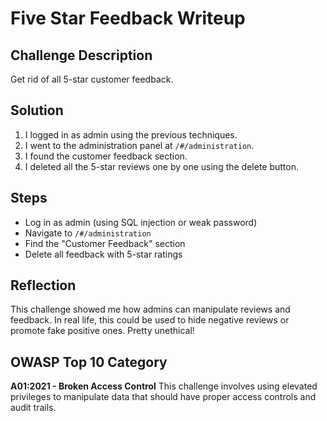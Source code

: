 # Five Star Feedback Writeup

## Challenge Description
Get rid of all 5-star customer feedback.

## Solution
1. I logged in as admin using the previous techniques.
2. I went to the administration panel at `/#/administration`.
3. I found the customer feedback section.
4. I deleted all the 5-star reviews one by one using the delete button.

## Steps
- Log in as admin (using SQL injection or weak password)
- Navigate to `/#/administration`
- Find the "Customer Feedback" section
- Delete all feedback with 5-star ratings

## Reflection
This challenge showed me how admins can manipulate reviews and feedback. In real life, this could be used to hide negative reviews or promote fake positive ones. Pretty unethical!

## OWASP Top 10 Category
**A01:2021 - Broken Access Control**
This challenge involves using elevated privileges to manipulate data that should have proper access controls and audit trails.